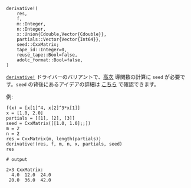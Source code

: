 ```
derivative!(
    res,
    f,
    m::Integer,
    n::Integer,
    x::Union{Cdouble,Vector{Cdouble}},
    partials::Vector{Vector{Int64}},
    seed::CxxMatrix;
    tape_id::Integer=0,
    reuse_tape::Bool=false,
    adolc_format::Bool=false,
)
```

[`derivative!`](@ref) ドライバーのバリアントで、[高次](@ref "Higher-Order") 導関数の計算に `seed` が必要です。`seed` の背後にあるアイデアの詳細は [こちら](@ref "Seed-Matrix") で確認できます。

例:

```jldoctest
f(x) = [x[1]^4, x[2]^3*x[1]]
x = [1.0, 2.0]
partials = [[1], [2], [3]]
seed = CxxMatrix([[1.0, 1.0];;])
m = 2
n = 2
res = CxxMatrix(m, length(partials))
derivative!(res, f, m, n, x, partials, seed)
res

# output

2×3 CxxMatrix:
  4.0  12.0  24.0
 20.0  36.0  42.0
```
